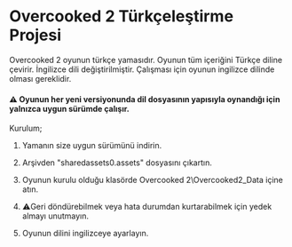 # Overcooked 2 Türkçeleştirme Projesi

Overcooked 2 oyunun türkçe yamasıdır. Oyunun tüm içeriğini Türkçe diline çevirir. İngilizce dili değiştirilmiştir. Çalışması için oyunun ingilizce dilinde olması gereklidir.

#### :warning: Oyunun her yeni versiyonunda dil dosyasının yapısıyla oynandığı için yalnızca uygun sürümde çalışır.

Kurulum;
1) Yamanın size uygun sürümünü indirin.

2) Arşivden "sharedassets0.assets" dosyasını çıkartın.

3) Oyunun kurulu olduğu klasörde Overcooked 2\Overcooked2_Data içine atın.

4) :warning:Geri döndürebilmek veya hata durumdan kurtarabilmek için yedek almayı unutmayın.

5) Oyunun dilini ingilizceye ayarlayın.
